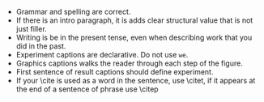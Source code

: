 - Grammar and spelling are correct.
- If there is an intro paragraph, it is adds clear structural value that is not just filler.
- Writing is be in the present tense, even when describing work that you did in the past.
- Experiment captions are declarative. Do not use `we`.
- Graphics captions walks the reader through each step of the figure.
- First sentence of result captions should define experiment.
- If your \cite is used as a word in the sentence, use \citet, if it appears at the end of a sentence of phrase use \citep
